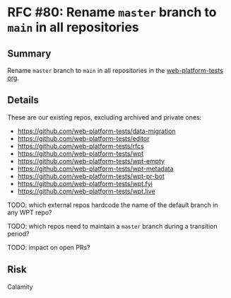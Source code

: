 # RFC #80: Rename `master` branch to `main` in all repositories

## Summary

Rename `master` branch to `main` in all repositories in the [web-platform-tests org](https://github.com/web-platform-tests).

## Details

These are our existing repos, excluding archived and private ones:
- https://github.com/web-platform-tests/data-migration
- https://github.com/web-platform-tests/editor
- https://github.com/web-platform-tests/rfcs
- https://github.com/web-platform-tests/wpt
- https://github.com/web-platform-tests/wpt-empty
- https://github.com/web-platform-tests/wpt-metadata
- https://github.com/web-platform-tests/wpt-pr-bot
- https://github.com/web-platform-tests/wpt.fyi
- https://github.com/web-platform-tests/wpt.live

TODO: which external repos hardcode the name of the default branch in any WPT repo?

TODO: which repos need to maintain a `master` branch during a transition period?

TODO: impact on open PRs?

## Risk

Calamity
